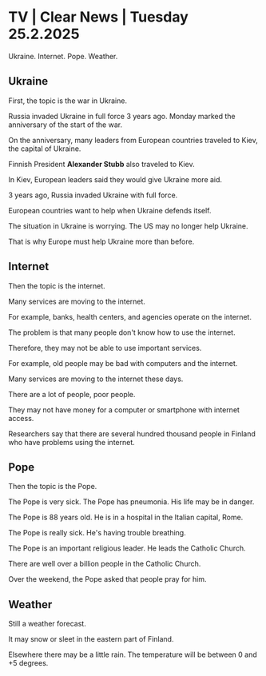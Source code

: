 # TV \| Clear News \| Tuesday 25.2.2025

Ukraine. Internet. Pope. Weather.

## Ukraine

First, the topic is the war in Ukraine.

Russia invaded Ukraine in full force 3 years ago. Monday marked the anniversary of the start of the war.

On the anniversary, many leaders from European countries traveled to Kiev, the capital of Ukraine.

Finnish President **Alexander Stubb** also traveled to Kiev.

In Kiev, European leaders said they would give Ukraine more aid.

3 years ago, Russia invaded Ukraine with full force.

European countries want to help when Ukraine defends itself.

The situation in Ukraine is worrying. The US may no longer help Ukraine.

That is why Europe must help Ukraine more than before.

## Internet

Then the topic is the internet.

Many services are moving to the internet.

For example, banks, health centers, and agencies operate on the internet.

The problem is that many people don't know how to use the internet.

Therefore, they may not be able to use important services.

For example, old people may be bad with computers and the internet.

Many services are moving to the internet these days.

There are a lot of people, poor people.

They may not have money for a computer or smartphone with internet access.

Researchers say that there are several hundred thousand people in Finland who have problems using the internet.

## Pope

Then the topic is the Pope.

The Pope is very sick. The Pope has pneumonia. His life may be in danger.

The Pope is 88 years old. He is in a hospital in the Italian capital, Rome.

The Pope is really sick. He's having trouble breathing.

The Pope is an important religious leader. He leads the Catholic Church.

There are well over a billion people in the Catholic Church.

Over the weekend, the Pope asked that people pray for him.

## Weather

Still a weather forecast.

It may snow or sleet in the eastern part of Finland.

Elsewhere there may be a little rain. The temperature will be between 0 and +5 degrees.
